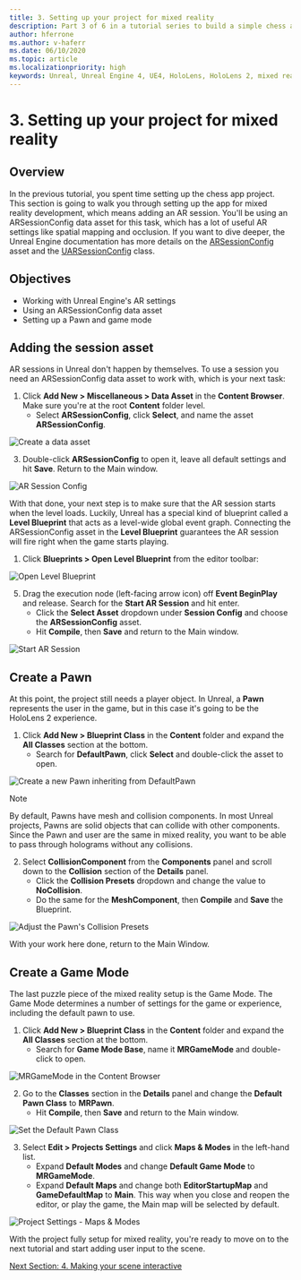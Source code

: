 ```yaml
---
title: 3. Setting up your project for mixed reality
description: Part 3 of 6 in a tutorial series to build a simple chess app using Unreal Engine 4 and the Mixed Reality Toolkit UX Tools plugin
author: hferrone
ms.author: v-haferr
ms.date: 06/10/2020
ms.topic: article
ms.localizationpriority: high
keywords: Unreal, Unreal Engine 4, UE4, HoloLens, HoloLens 2, mixed reality, tutorial, getting started, mrtk, uxt, UX Tools, documentation
---
```


# 3. Setting up your project for mixed reality

## Overview

In the previous tutorial, you spent time setting up the chess app project. This section is going to walk you through setting up the app for mixed reality development, which means adding an AR session. You'll be using an ARSessionConfig data asset for this task, which has a lot of useful AR settings like spatial mapping and occlusion. If you want to dive deeper, the Unreal Engine documentation has more details on the [ARSessionConfig](https://docs.unrealengine.com/en-US/PythonAPI/class/ARSessionConfig.html) asset and the [UARSessionConfig](https://docs.unrealengine.com/en-US/API/Runtime/AugmentedReality/UARSessionConfig/index.html) class.

## Objectives
* Working with Unreal Engine's AR settings 
* Using an ARSessionConfig data asset
* Setting up a Pawn and game mode

## Adding the session asset
AR sessions in Unreal don't happen by themselves. To use a session you need an ARSessionConfig data asset to work with, which is your next task:

1. Click **Add New > Miscellaneous > Data Asset** in the **Content Browser**. Make sure you're at the root **Content** folder level. 
    * Select **ARSessionConfig**, click **Select**, and name the asset **ARSessionConfig**.

![Create a data asset](images/unreal-uxt/3-createasset.PNG)

3. Double-click **ARSessionConfig** to open it, leave all default settings and hit **Save**. Return to the Main window. 

![AR Session Config](images/unreal-uxt/3-arsessionconfig.PNG)

With that done, your next step is to make sure that the AR session starts when the level loads. Luckily, Unreal has a special kind of blueprint called a **Level Blueprint** that acts as a level-wide global event graph. Connecting the ARSessionConfig asset in the **Level Blueprint** guarantees the AR session will fire right when the game starts playing.

1. Click **Blueprints > Open Level Blueprint** from the editor toolbar: 

![Open Level Blueprint](images/unreal-uxt/3-level-blueprint.PNG)

5. Drag the execution node (left-facing arrow icon) off **Event BeginPlay** and release. Search for the **Start AR Session** and hit enter.  
    * Click the **Select Asset** dropdown under **Session Config** and choose the **ARSessionConfig** asset. 
    * Hit **Compile**, then **Save** and return to the Main window.

![Start AR Session](images/unreal-uxt/3-start-ar-session.PNG)

## Create a Pawn
At this point, the project still needs a player object. In Unreal, a **Pawn** represents the user in the game, but in this case it's going to be the HoloLens 2 experience.

1. Click **Add New > Blueprint Class** in the **Content** folder and expand the **All Classes** section at the bottom. 
    * Search for **DefaultPawn**, click **Select** and double-click the asset to open. 

![Create a new Pawn inheriting from DefaultPawn](images/unreal-uxt/3-defaultpawn.PNG)

> [!NOTE]
> By default, Pawns have mesh and collision components. In most Unreal projects, Pawns are solid objects that can collide with other components. Since the Pawn and user are the same in mixed reality, you want to be able to pass through holograms without any collisions. 

2. Select **CollisionComponent** from the **Components** panel and scroll down to the **Collision** section of the **Details** panel. 
    * Click the **Collision Presets** dropdown and change the value to **NoCollision**. 
    * Do the same for the **MeshComponent**, then **Compile** and **Save** the Blueprint. 

![Adjust the Pawn's Collision Presets](images/unreal-uxt/3-nocollision.PNG)

With your work here done, return to the Main Window.

## Create a Game Mode
The last puzzle piece of the mixed reality setup is the Game Mode. The Game Mode determines a number of settings for the game or experience, including the default pawn to use.

1.	Click **Add New > Blueprint Class** in the **Content** folder and expand the **All Classes** section at the bottom. 
    * Search for **Game Mode Base**, name it **MRGameMode** and double-click to open. 

![MRGameMode in the Content Browser](images/unreal-uxt/3-gamemode.PNG)

2.	Go to the **Classes** section in the **Details** panel and change the **Default Pawn Class** to **MRPawn**. 
    * Hit **Compile**, then **Save** and return to the Main window. 

![Set the Default Pawn Class](images/unreal-uxt/3-setpawn.PNG)

3.	Select **Edit > Projects Settings** and click **Maps & Modes** in the left-hand list. 
    * Expand **Default Modes** and change **Default Game Mode** to **MRGameMode**. 
    * Expand **Default Maps** and change both **EditorStartupMap** and **GameDefaultMap** to **Main**. This way when you close and reopen the editor, or play the game, the Main map will be selected by default.

![Project Settings - Maps & Modes](images/unreal-uxt/3-mapsandmodes.PNG)

With the project fully setup for mixed reality, you're ready to move on to the next tutorial and start adding user input to the scene. 

[Next Section: 4. Making your scene interactive](unreal-uxt-ch4.md)